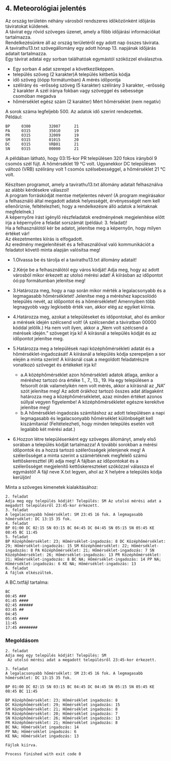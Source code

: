 ## 4. Meteorológiai jelentés  

Az ország területén néhány városból rendszeres időközönként időjárás táviratokat küldenek.  
A  távirat  egy  rövid  szöveges  üzenet,  amely  a  főbb  időjárási  információkat  tartalmazza.  
Rendelkezésünkre áll az ország területéről egy adott nap összes távirata.  
A tavirathu13.txt szövegállomány  egy  adott  hónap  13.  napjának  időjárás  adatait tartalmazza.  
Egy távirat adatai egy sorban találhatóak egymástól szóközzel elválasztva.  
- Egy sorban 4 adat szerepel a következőképpen.  
- település szöveg (2 karakter)A település kétbetűs kódja  
- idő szöveg (óópp formátumban)     A mérés időpontja  
- szélirány és -erősség szöveg (5 karakter) szélirány 3 karakter, -erősség 2 karakter A szél iránya fokban vagy szöveggel és sebessége csomóban megadva  
- hőmérséklet egész szám (2 karakter) Mért hőmérséklet (nem negatív)  

A sorok száma legfeljebb 500. Az adatok idő szerint rendezettek.  
Például:    
```
BP     0300        32007      21      
PA     0315        35010      19      
PR     0315        32009      19      
SM     0315        01015      20      
DC     0315        VRB01      21      
SN     0315        00000      21
```

A példában látható, hogy 03:15-kor PR településen 320 fokos irányból 9 csomós szél fújt. A hőmérséklet 19 °C volt. Ugyanekkor DC településen változó (VRB) szélirány volt 1 csomós szélsebességgel, a hőmérséklet 21 °C volt. 

Készítsen programot, amely a tavirathu13.txt állomány adatait felhasználva az alábbi kérdésekre  válaszol!  
A  program  forráskódját  mentse metjelentes  néven!  (A  program megírásakor  a  felhasználó  által megadott  adatok  helyességét,  érvényességét  nem  kell ellenőriznie, feltételezheti, hogy a rendelkezésre álló adatok a leírtaknak megfelelnek.)  
A képernyőre írást igénylő részfeladatok eredményének megjelenítése előtt írja a képernyőre a feladat sorszámát (például: 3. feladat)!  
Ha a felhasználótól kér be adatot, jelenítse meg a képernyőn, hogy milyen értéket vár!  
Az ékezetmentes kiírás is elfogadott.  
Az eredmény megjelenítését és a felhasználóval való kommunikációt a feladatot követő minta alapján valósítsa meg!  

- 1.Olvassa be és tárolja el a tavirathu13.txt állomány adatait!  

- 2.Kérje be a felhasználótól egy város kódját! Adja meg, hogy az adott városból mikor érkezett az utolsó mérési adat! A kiírásban az időpontot óó:pp formátumban jelenítse meg!  

- 3.Határozza  meg,  hogy  a  nap  során  mikor  mérték  a  legalacsonyabb  és  a  legmagasabb hőmérsékletet!  Jelenítse  meg  a méréshez  kapcsolódó  település  nevét,  az  időpontot  és a hőmérsékletet!  Amennyiben  több  legnagyobb  vagy  legkisebb  érték  van,  akkor  elég az egyiket kiírnia.  

- 4.Határozza meg, azokat a településeket és időpontokat, ahol és amikor a mérések idején szélcsend volt! (A szélcsendet a táviratban 00000 kóddal jelölik.) Ha nem volt ilyen, akkor a „Nem volt szélcsend a mérések idején.” szöveget írja ki! A kiírásnál a település kódját és az időpontot jelenítse meg. 

- 5.Határozza meg a települések napi középhőmérsékleti adatát és a hőmérséklet-ingadozását! A kiírásnál a település kódja szerepeljen a sor elején a minta szerint! A kiírásnál csak a megoldott feladatrészre vonatkozó szöveget és értékeket írja ki!  
    - a.A középhőmérséklet azon hőmérsékleti adatok átlaga, amikor a méréshez tartozó óra értéke 1., 7., 13., 19. Ha egy településen a felsorolt órák valamelyikén nem volt mérés, akkor a kiírásnál az „NA” szót jelenítse meg! Az adott órákhoz tartozó összes adat átlagaként határozza meg a középhőmérsékletet, azaz minden értéket azonos súllyal vegyen figyelembe! A középhőmérsékletet egészre kerekítve jelenítse meg!  
    - b.A  hőmérséklet-ingadozás  számításhoz  az  adott  településen  a  napi  legmagasabb  és legalacsonyabb  hőmérséklet  különbségét  kell  kiszámítania!  (Feltételezheti,  hogy minden település esetén volt legalább két mérési adat.)  

- 6.Hozzon létre településenként egy szöveges állományt, amely első sorában a település kódját tartalmazza!  A  további  sorokban  a  mérési  időpontok  és  a  hozzá  tartozó  szélerősségek jelenjenek  meg!  A  szélerősséget  a  minta  szerint  a  számértéknek megfelelő  számú kettőskereszttel  (#) adja  meg!  A  fájlban az  időpontokat  és  a  szélerősséget  megjelenítő kettőskereszteket  szóközzel  válassza  el  egymástól!  A  fájl  neve X.txt  legyen,  ahol az X helyére a település kódja kerüljön!  

Minta a szöveges kimenetek kialakításához: 
```
2. feladat  
Adja meg egy település kódját! Település: SM Az utolsó mérési adat a megadott településről 23:45-kor érkezett.   
3. feladat  
A legalacsonyabb hőmérséklet: SM 23:45 16 fok. A legmagasabb hőmérséklet: DC 13:15 35 fok.  
4. feladat  
BP 01:00 DC 02:15 SN 03:15 BC 04:45 DC 04:45 SN 05:15 SN 05:45 KE 08:45 BC 11:45  
5. feladat  
BP Középhőmérséklet: 23; Hőmérséklet-ingadozás: 8 DC Középhőmérséklet: 29; Hőmérséklet-ingadozás: 15 SM Középhőmérséklet: 22; Hőmérséklet-ingadozás: 8 PA Középhőmérséklet: 21; Hőmérséklet-ingadozás: 7 SN Középhőmérséklet: 26; Hőmérséklet-ingadozás: 13 PR Középhőmérséklet: 21; Hőmérséklet-ingadozás: 8 BC NA; Hőmérséklet-ingadozás: 14 PP NA; Hőmérséklet-ingadozás: 6 KE NA; Hőmérséklet-ingadozás: 13  
6. feladat  
A fájlok elkészültek.
```

A BC.txtfájl tartalma:  
```
BC  
00:45 ###  
01:45 ####  
02:45 ######  
03:45 ##  
04:45   
05:45 ####  
11:45   
17:45 ########
```


### Megoldásom
```
2. feladat  
Adja meg egy település kódját! Település: SM
 Az utolsó mérési adat a megadott településről 23:45-kor érkezett.

3. feladat  
A legalacsonyabb hőmérséklet: SM 23:45 16 fok. A legmagasabb hőmérséklet: DC 13:15 35 fok.

BP 01:00 DC 02:15 SN 03:15 BC 04:45 DC 04:45 SN 05:15 SN 05:45 KE 08:45 BC 11:45

BP Középhőmérséklet: 23; Hőmérséklet ingadozás: 8
DC Középhőmérséklet: 29; Hőmérséklet ingadozás: 15
SM Középhőmérséklet: 21; Hőmérséklet ingadozás: 8
PA Középhőmérséklet: 20; Hőmérséklet ingadozás: 7
SN Középhőmérséklet: 26; Hőmérséklet ingadozás: 13
PR Középhőmérséklet: 21; Hőmérséklet ingadozás: 8
BC NA; Hőmérséklet ingadozás: 14
PP NA; Hőmérséklet ingadozás: 6
KE NA; Hőmérséklet ingadozás: 13

Fájlok kiírva.

Process finished with exit code 0

```